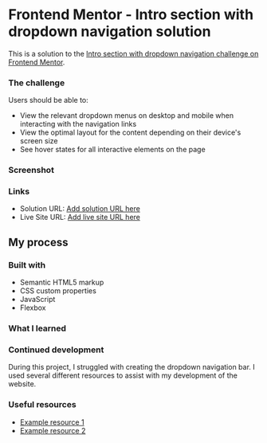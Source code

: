 # Frontend Mentor - Intro section with dropdown navigation solution

This is a solution to the [Intro section with dropdown navigation challenge on Frontend Mentor](https://www.frontendmentor.io/challenges/intro-section-with-dropdown-navigation-ryaPetHE5). 


### The challenge

Users should be able to:

- View the relevant dropdown menus on desktop and mobile when interacting with the navigation links
- View the optimal layout for the content depending on their device's screen size
- See hover states for all interactive elements on the page

### Screenshot


### Links

- Solution URL: [Add solution URL here](https://your-solution-url.com)
- Live Site URL: [Add live site URL here](https://your-live-site-url.com)

## My process

### Built with

- Semantic HTML5 markup
- CSS custom properties
- JavaScript
- Flexbox


### What I learned


### Continued development

During this project, I struggled with creating the dropdown navigation bar.  I used several different resources to assist with my development of the website. 

### Useful resources

- [Example resource 1](https://www.w3docs.com/snippets/css/how-to-create-a-drop-down-navigation-menu-with-css.html)
- [Example resource 2](https://moderncss.dev/css-only-accessible-dropdown-navigation-menu/)
